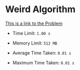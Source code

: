 # Weird Algorithm

[This is a link to the Problem](https://cses.fi/problemset/task/1068)

- Time Limit: ```1.00 s```
- Memory Limit: ```512 MB```

- Average Time Taken: ```0.01 s```
- Maximum Time Taken: ```0.01 s```